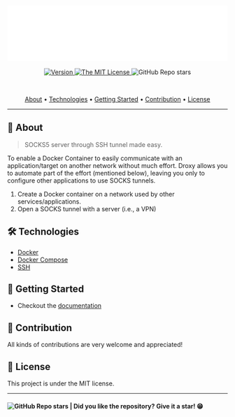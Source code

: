 <section align="center">

  <img src="docs/assets/banner.svg" title="Project banner" alt="Project banner" />

<br>

<p>
  <a href="./droxy/.version">
    <img src="https://img.shields.io/badge/version-0.0.1-yellow.svg?style=flat-square" alt="Version">
  </a>
  <a href="./LICENSE">
    <img src="https://img.shields.io/badge/license-MIT-green.svg?style=flat-square" alt="The MIT License">
  </a>
  <img src="https://img.shields.io/github/stars/andersonbosa/droxy?style=flat-square" alt="GitHub Repo stars">
</p>

<br>

  <!-- badges -->

  <p>
    <a href="#about">About</a> •
    <a href="#technologies">Technologies</a> •
    <a href="#getting-started">Getting Started</a> •
    <a href="#contribution">Contribution</a> •
    <a href="#license">License</a>
  </p>
</section>

---

<h2 id="about">💬 About</h2>

> SOCKS5 server through SSH tunnel made easy.

To enable a Docker Container to easily communicate with an application/target
on another network without much effort. Droxy allows you to automate part of
the effort (mentioned below), leaving you only to configure
other applications to use SOCKS tunnels.

1. Create a Docker container on a network used by other services/applications.
2. Open a SOCKS tunnel with a server (i.e., a VPN)

<h2 id="technologies"> 🛠️ Technologies</h2>

* [Docker](#)
* [Docker Compose](#)
* [SSH](#)

<h2 id="getting-started"> 🚶 Getting Started</h2>

* Checkout the [documentation](docs/index.md)


<h2 id="contribution">🤝 Contribution</h2>

<p> All kinds of contributions are very welcome and appreciated! </p>


<h2 id="license"> 📝 License</h2>

This project is under the MIT license.

---

<h4>  
  <img alt="GitHub Repo stars" src="https://img.shields.io/github/stars/andersonbosa/droxy?style=social">
  | Did you like the repository? Give it a star! 😁
</h4>


<!-- Links -->
